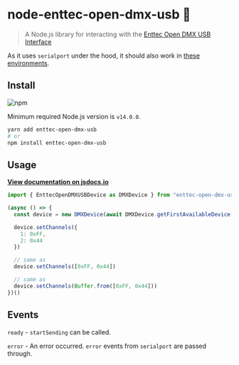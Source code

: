 # node-enttec-open-dmx-usb 🔌
> A Node.js library for interacting with the
> [Enttec Open DMX USB Interface](https://www.enttec.co.uk/en/product/controls/dmx-usb-interfaces/open-dmx-usb/)

As it uses `serialport` under the hood, it should also work in
[these environments](https://serialport.io/docs/guide-platform-support#supported-platforms-and-architectures).

## Install
![npm](https://img.shields.io/npm/v/enttec-open-dmx-usb?style=flat-square)

Minimum required Node.js version is `v14.0.0`.

```sh
yarn add enttec-open-dmx-usb
# or
npm install enttec-open-dmx-usb
```

## Usage
[**View documentation on jsdocs.io**](https://www.jsdocs.io/package/enttec-open-dmx-usb#EnttecOpenDMXUSBDevice)

```js
import { EnttecOpenDMXUSBDevice as DMXDevice } from "enttec-open-dmx-usb";

(async () => {
  const device = new DMXDevice(await DMXDevice.getFirstAvailableDevice())

  device.setChannels({
    1: 0xFF,
    2: 0x44
  })

  // same as
  device.setChannels([0xFF, 0x44])

  // same as
  device.setChannels(Buffer.from([0xFF, 0x44]))
})()
```

## Events
`ready` - `startSending` can be called.

`error` - An error occurred. `error` events from `serialport` are passed through.
